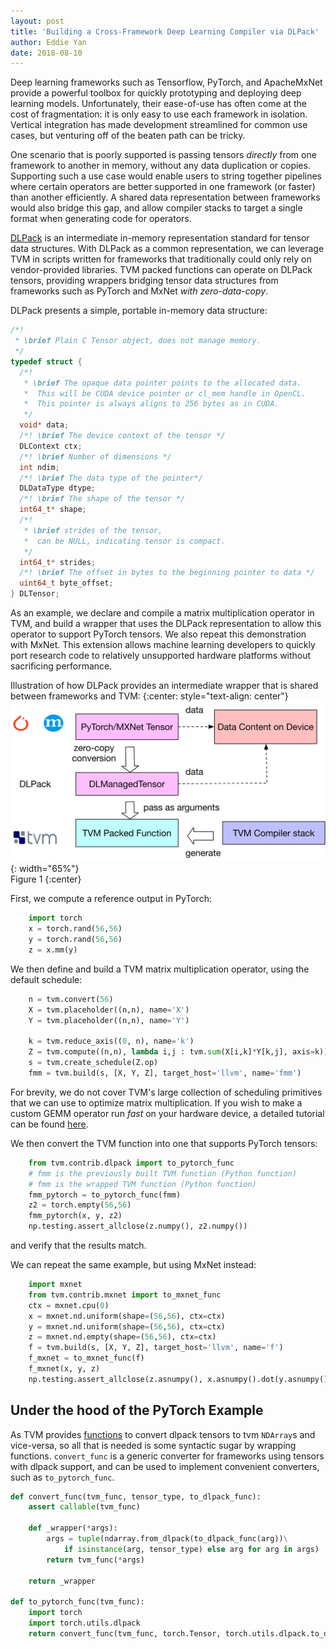 ```yaml
---
layout: post
title: 'Building a Cross-Framework Deep Learning Compiler via DLPack'
author: Eddie Yan
date: 2018-08-10
---
```


Deep learning frameworks such as Tensorflow, PyTorch, and ApacheMxNet provide a
powerful toolbox for quickly prototyping and deploying deep learning models.
Unfortunately, their ease-of-use has often come at the cost of fragmentation: it
is only easy to use each framework in isolation. Vertical integration has made
development streamlined for common use cases, but venturing off of the beaten
path can be tricky.

One scenario that is poorly supported is passing tensors
_directly_ from one framework to another in memory, without any data duplication
or copies. Supporting such a use case would enable users to string together
pipelines where certain operators are better supported in one framework (or
faster) than another efficiently. A shared data representation between
frameworks would also bridge this gap, and allow compiler stacks to target a
single format when generating code for operators.

[DLPack](https://github.com/dmlc/dlpack) is an intermediate in-memory
representation standard for tensor data structures. With DLPack as a common
representation, we can leverage TVM in scripts written for frameworks that
traditionally could only rely on vendor-provided libraries. TVM packed functions
can operate on DLPack tensors, providing wrappers bridging tensor data
structures from frameworks such as PyTorch and MxNet _with zero-data-copy_.

DLPack presents a simple, portable in-memory data structure:
```c
/*!
 * \brief Plain C Tensor object, does not manage memory.
 */
typedef struct {
  /*!
   * \brief The opaque data pointer points to the allocated data.
   *  This will be CUDA device pointer or cl_mem handle in OpenCL.
   *  This pointer is always aligns to 256 bytes as in CUDA.
   */
  void* data;
  /*! \brief The device context of the tensor */
  DLContext ctx;
  /*! \brief Number of dimensions */
  int ndim;
  /*! \brief The data type of the pointer*/
  DLDataType dtype;
  /*! \brief The shape of the tensor */
  int64_t* shape;
  /*!
   * \brief strides of the tensor,
   *  can be NULL, indicating tensor is compact.
   */
  int64_t* strides;
  /*! \brief The offset in bytes to the beginning pointer to data */
  uint64_t byte_offset;
} DLTensor;
```


As an example, we declare and compile a matrix multiplication operator in TVM,
and build a wrapper that uses the DLPack representation to allow this operator
to support PyTorch tensors. We also repeat this demonstration with MxNet. This
extension allows machine learning developers to quickly port research code to
relatively unsupported hardware platforms without sacrificing performance.


Illustration of how DLPack provides an intermediate wrapper that is shared
between frameworks and TVM:
{:center: style="text-align: center"}
![image](/images/pytorch-dlpack/dlpack.png){: width="65%"}<br />
Figure 1
{:center}

First, we compute a reference output in PyTorch:
```python
    import torch
    x = torch.rand(56,56)
    y = torch.rand(56,56)
    z = x.mm(y)
```

We then define and build a TVM matrix multiplication operator, using the default
schedule:
```python
    n = tvm.convert(56)
    X = tvm.placeholder((n,n), name='X')
    Y = tvm.placeholder((n,n), name='Y')

    k = tvm.reduce_axis((0, n), name='k')
    Z = tvm.compute((n,n), lambda i,j : tvm.sum(X[i,k]*Y[k,j], axis=k))
    s = tvm.create_schedule(Z.op)
    fmm = tvm.build(s, [X, Y, Z], target_host='llvm', name='fmm')
```
For brevity, we do not cover TVM's large collection of scheduling primitives
that we can use to optimize matrix multiplication. If you wish to make a custom
GEMM operator run _fast_ on your hardware device, a detailed tutorial can be
found [here](https://tvm.apache.org/docs//tutorials/optimize/opt_gemm.html).

We then convert the TVM function into one that supports PyTorch tensors:
```python
    from tvm.contrib.dlpack import to_pytorch_func
    # fmm is the previously built TVM function (Python function)
    # fmm is the wrapped TVM function (Python function)
    fmm_pytorch = to_pytorch_func(fmm)
    z2 = torch.empty(56,56)
    fmm_pytorch(x, y, z2)
    np.testing.assert_allclose(z.numpy(), z2.numpy())
```
and verify that the results match.

We can repeat the same example, but using MxNet instead:
```python
    import mxnet
    from tvm.contrib.mxnet import to_mxnet_func
    ctx = mxnet.cpu(0)
    x = mxnet.nd.uniform(shape=(56,56), ctx=ctx)
    y = mxnet.nd.uniform(shape=(56,56), ctx=ctx)
    z = mxnet.nd.empty(shape=(56,56), ctx=ctx)
    f = tvm.build(s, [X, Y, Z], target_host='llvm', name='f')
    f_mxnet = to_mxnet_func(f)
    f_mxnet(x, y, z)
    np.testing.assert_allclose(z.asnumpy(), x.asnumpy().dot(y.asnumpy()))
```


Under the hood of the PyTorch Example
-------------------------------------
As TVM provides [functions](https://github.com/dmlc/tvm/blob/master/include/tvm/runtime/c_runtime_api.h#L455) to convert dlpack tensors to tvm `NDArray`s and
vice-versa, so all that is needed is some syntactic sugar by wrapping functions.
`convert_func` is a generic converter for frameworks using tensors with dlpack
support, and can be used to implement convenient converters, such as
`to_pytorch_func`.

```python
def convert_func(tvm_func, tensor_type, to_dlpack_func):
    assert callable(tvm_func)

    def _wrapper(*args):
        args = tuple(ndarray.from_dlpack(to_dlpack_func(arg))\
            if isinstance(arg, tensor_type) else arg for arg in args)
        return tvm_func(*args)

    return _wrapper

def to_pytorch_func(tvm_func):
    import torch
    import torch.utils.dlpack
    return convert_func(tvm_func, torch.Tensor, torch.utils.dlpack.to_dlpack)
```
